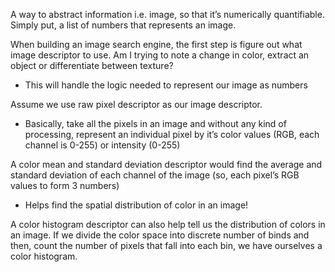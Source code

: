 A way to abstract information i.e. image, so that it’s numerically quantifiable. Simply put, a list of numbers that represents an image.

When building an image search engine, the first step is figure out what image descriptor to use. Am I trying to note a change in color, extract an object or differentiate between texture?

- This will handle the logic needed to represent our image as numbers

Assume we use raw pixel descriptor as our image descriptor.

- Basically, take all the pixels in an image and without any kind of processing, represent an individual pixel by it’s color values (RGB, each channel is 0-255) or intensity (0-255)

A color mean and standard deviation descriptor would find the average and standard deviation of each channel of the image (so, each pixel’s RGB values to form 3 numbers)

- Helps find the spatial distribution of color in an image!

A color histogram descriptor can also help tell us the distribution of colors in an image. If we divide the color space into discrete number of binds and then, count the number of pixels that fall into each bin, we have ourselves a color histogram.